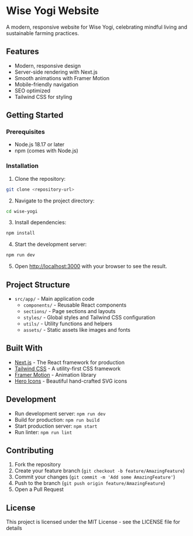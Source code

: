 # Wise Yogi Website

A modern, responsive website for Wise Yogi, celebrating mindful living and sustainable farming practices.

## Features

- Modern, responsive design
- Server-side rendering with Next.js
- Smooth animations with Framer Motion
- Mobile-friendly navigation
- SEO optimized
- Tailwind CSS for styling

## Getting Started

### Prerequisites

- Node.js 18.17 or later
- npm (comes with Node.js)

### Installation

1. Clone the repository:
```bash
git clone <repository-url>
```

2. Navigate to the project directory:
```bash
cd wise-yogi
```

3. Install dependencies:
```bash
npm install
```

4. Start the development server:
```bash
npm run dev
```

5. Open [http://localhost:3000](http://localhost:3000) with your browser to see the result.

## Project Structure

- `src/app/` - Main application code
  - `components/` - Reusable React components
  - `sections/` - Page sections and layouts
  - `styles/` - Global styles and Tailwind CSS configuration
  - `utils/` - Utility functions and helpers
  - `assets/` - Static assets like images and fonts

## Built With

- [Next.js](https://nextjs.org/) - The React framework for production
- [Tailwind CSS](https://tailwindcss.com/) - A utility-first CSS framework
- [Framer Motion](https://www.framer.com/motion/) - Animation library
- [Hero Icons](https://heroicons.com/) - Beautiful hand-crafted SVG icons

## Development

- Run development server: `npm run dev`
- Build for production: `npm run build`
- Start production server: `npm start`
- Run linter: `npm run lint`

## Contributing

1. Fork the repository
2. Create your feature branch (`git checkout -b feature/AmazingFeature`)
3. Commit your changes (`git commit -m 'Add some AmazingFeature'`)
4. Push to the branch (`git push origin feature/AmazingFeature`)
5. Open a Pull Request

## License

This project is licensed under the MIT License - see the LICENSE file for details
